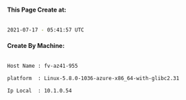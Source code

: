 
   
#### This Page Create at:

```bash

2021-07-17 - 05:41:57 UTC

```

#### Create By Machine:

```bash

Host Name : fv-az41-955

platform  : Linux-5.8.0-1036-azure-x86_64-with-glibc2.31

Ip Local  : 10.1.0.54

```

